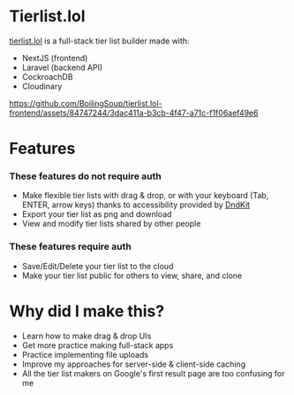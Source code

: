 
# Tierlist.lol 

[tierlist.lol](https://tierlist.lol) is a full-stack tier list builder made with:
  - NextJS (frontend)
  - Laravel (backend API)
  - CockroachDB
  - Cloudinary

https://github.com/BoilingSoup/tierlist.lol-frontend/assets/84747244/3dac411a-b3cb-4f47-a71c-f1f06aef49e6

# Features 
  ### These features do not require auth
  - Make flexible tier lists with drag & drop, or with your keyboard (Tab, ENTER, arrow keys) thanks to accessibility provided by [DndKit](https://github.com/clauderic/dnd-kit)
  - Export your tier list as png and download
  - View and modify tier lists shared by other people
  ### These features require auth
  - Save/Edit/Delete your tier list to the cloud
  - Make your tier list public for others to view, share, and clone  
  

  
# Why did I make this?
  - Learn how to make drag & drop UIs
  - Get more practice making full-stack apps
  - Practice implementing file uploads
  - Improve my approaches for server-side & client-side caching
  - All the tier list makers on Google's first result page are too confusing for me
